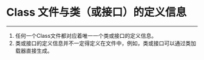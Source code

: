 # Class 文件与类（或接口）的定义信息

---

1. 任何一个Class文件都对应着唯一一个类或接口的定义信息。
2. 类或接口的定义信息并不一定得定义在文件中，例如，类或接口可以通过类加载器直接生成。